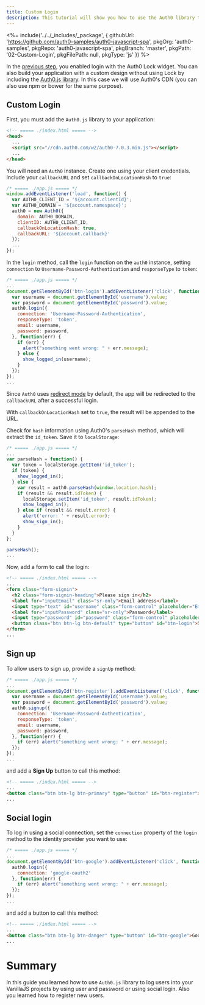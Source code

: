 ```yaml
---
title: Custom Login
description: This tutorial will show you how to use the Auth0 library to add custom authentication and authorization to your web app.
---
```


<%= include('../../_includes/_package', {
  githubUrl: 'https://github.com/auth0-samples/auth0-javascript-spa',
  pkgOrg: 'auth0-samples',
  pkgRepo: 'auth0-javascript-spa',
  pkgBranch: 'master',
  pkgPath: '02-Custom-Login',
  pkgFilePath: null,
  pkgType: 'js'
}) %>

In the [previous step](/quickstart/spa/vanillajs/01-login), you enabled login with the Auth0 Lock widget. You can also build your application with a custom design without using Lock by including the [Auth0.js library](/libraries/auth0js). In this case we will use Auth0's CDN (you can also use npm or bower for the same purpose).

## Custom Login

First, you must add the `Auth0.js` library to your application:

```html
<!-- ===== ./index.html ===== -->
<head>
  ...
  <script src="//cdn.auth0.com/w2/auth0-7.0.3.min.js"></script>
  ...
</head>
```

You will need an `Auth0` instance. Create one using your client credentials. Include your `callbackURL` and set `callbackOnLocationHash` to `true`:

```javascript
/* ===== ./app.js ===== */
window.addEventListener('load', function() {
  var AUTH0_CLIENT_ID = '${account.clientId}';
  var AUTH0_DOMAIN = '${account.namespace}';
  auth0 = new Auth0({
    domain: AUTH0_DOMAIN,
    clientID: AUTH0_CLIENT_ID,
    callbackOnLocationHash: true,
    callbackURL: '${account.callback}'
  });
  ...
});
```

In the `login` method, call the `login` function on the `auth0` instance, setting `connection` to `Username-Password-Authentication` and `responseType` to `token`:

```javascript
/* ===== ./app.js ===== */
...
document.getElementById('btn-login').addEventListener('click', function() {
  var username = document.getElementById('username').value;
  var password = document.getElementById('password').value;
  auth0.login({
    connection: 'Username-Password-Authentication',
    responseType: 'token',
    email: username,
    password: password,
  }, function(err) {
    if (err) {
      alert("something went wrong: " + err.message);
    } else {
      show_logged_in(username);
    }
  });
});
...
```

Since `Auth0` uses [redirect mode](https://github.com/auth0/auth0.js#redirect-mode) by default, the app will be redirected to the `callbackURL` after a successful login.

With `callbackOnLocationHash` set to `true`, the result will be appended to the URL.

Check for `hash` information using  Auth0's `parseHash` method, which will extract the `id_token`. Save it to `localStorage`:

```javascript
/* ===== ./app.js ===== */
...
var parseHash = function() {
  var token = localStorage.getItem('id_token');
  if (token) {
    show_logged_in();
  } else {
    var result = auth0.parseHash(window.location.hash);
    if (result && result.idToken) {
      localStorage.setItem('id_token', result.idToken);
      show_logged_in();
    } else if (result && result.error) {
      alert('error: ' + result.error);
      show_sign_in();
    }
  }
};

parseHash();
...
```

Now, add a form to call the login:

```html
<!-- ===== ./index.html ===== -->
...
<form class="form-signin">
  <h2 class="form-signin-heading">Please sign in</h2>
  <label for="inputEmail" class="sr-only">Email address</label>
  <input type="text" id="username" class="form-control" placeholder="Email address" autofocus required>
  <label for="inputPassword" class="sr-only">Password</label>
  <input type="password" id="password" class="form-control" placeholder="Password" required>
  <button class="btn btn-lg btn-default" type="button" id="btn-login">Sign In</button>
</form>
...
```

## Sign up

To allow users to sign up, provide a `signUp` method:

```javascript
/* ===== ./app.js ===== */
...
document.getElementById('btn-register').addEventListener('click', function() {
  var username = document.getElementById('username').value;
  var password = document.getElementById('password').value;
  auth0.signup({
    connection: 'Username-Password-Authentication',
    responseType: 'token',
    email: username,
    password: password,
  }, function(err) {
    if (err) alert("something went wrong: " + err.message);
  });
});
...
```

and add a **Sign Up** button to call this method:

```html
<!-- ===== ./index.html ===== -->
...
<button class="btn btn-lg btn-primary" type="button" id="btn-register">Sign Up</button>
...
```

## Social login

To log in using a social connection, set the `connection` property of the `login` method to the identity provider you want to use:

```javascript
/* ===== ./app.js ===== */
...
document.getElementById('btn-google').addEventListener('click', function() {
  auth0.login({
    connection: 'google-oauth2'
  }, function(err) {
    if (err) alert("something went wrong: " + err.message);
  });
});
...
```

and add a button to call this method:

```html
<!-- ===== ./index.html ===== -->
...
<button class="btn btn-lg btn-danger" type="button" id="btn-google">Google</button>
...
```

# Summary

In this guide you learned how to use `Auth0.js` library to log users into your VanillaJS projects by using user and password or using social login. Also you learned how to register new users.

